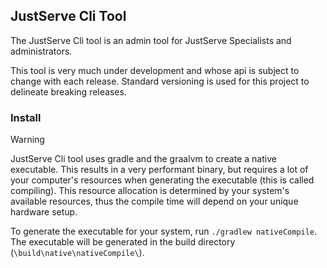 ## JustServe Cli Tool

The JustServe Cli tool is an admin tool for JustServe Specialists and administrators.  

This tool is very much under development and whose api is subject to change with each release. Standard versioning is used for this project to delineate breaking releases. 

### Install

> [!WARNING]
> JustServe Cli tool uses gradle and the graalvm to create a native executable. This results in a very performant binary, but requires a lot of your computer's resources when generating the executable (this is called compiling). This resource allocation is determined by your system's available resources, thus the compile time will depend on your unique hardware setup. 

To generate the executable for your system, run `./gradlew nativeCompile`. The executable will be generated in the build directory (`\build\native\nativeCompile\`).
